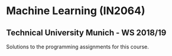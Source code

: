 # Machine Learning (IN2064)
## Technical University Munich - WS 2018/19
Solutions to the programming assignments for this course.

